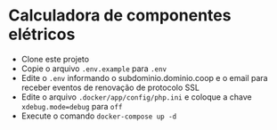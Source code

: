 # Calculadora de componentes elétricos

* Clone este projeto
* Copie o arquivo `.env.example` para `.env`
* Edite o `.env` informando o subdominio.dominio.coop e o email para receber eventos de renovação de protocolo SSL
* Edite o arquivo `.docker/app/config/php.ini` e coloque a chave `xdebug.mode=debug` para `off`
* Execute o comando `docker-compose up -d`